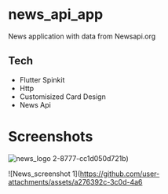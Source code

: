 # news_api_app

News application with data from Newsapi.org 

## Tech

- Flutter Spinkit
- Http
- Customisized Card Design
- News Api

# Screenshots

![news_logo](https://github.com/user-attachments/assets/19ef5252-9163-49f7-828c-bc6a51a01315)
2-8777-cc1d050d721b)

![News_screenshot 1](https://github.com/user-attachments/assets/a276392c-3c0d-4a6

